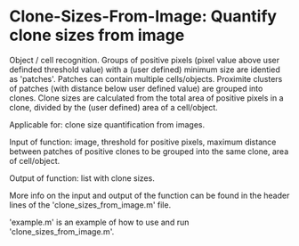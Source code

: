 # Clone-Sizes-From-Image: Quantify clone sizes from image
Object / cell recognition. Groups of positive pixels (pixel value above user definded threshold value) with a (user defined) minimum size are identied as 'patches'. Patches can contain multiple cells/objects. Proximite clusters of patches (with distance below user defined value) are grouped into clones. Clone sizes are calculated from the total area of positive pixels in a clone, divided by the (user defined) area of a cell/object.

Applicable for: clone size quantification from images.

Input of function: image, threshold for positive pixels, maximum distance between patches of positive clones to be grouped into the same clone, area of cell/object. 

Output of function: list with clone sizes.

More info on the input and output of the function can be found in the header lines of the 'clone_sizes_from_image.m' file.

'example.m' is an example of how to use and run 'clone_sizes_from_image.m'.

